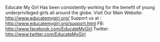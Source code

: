 Educate My Girl Has been consistently working for the benefit of young underprivileged girls all around the globe. 
Visit Our Main Website: http://www.educatemygirl.org/
Support us at : http://www.educatemygirl.org/support.html
FB: http://www.facebook.com/EducateMyGirl
Twitter: http://www.twitter.com/EducateMyGirl
